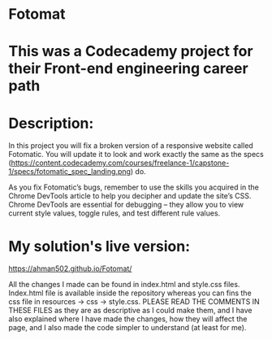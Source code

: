 # Fotomat

# This was a Codecademy project for their Front-end engineering career path 

# Description: 
  In this project you will fix a broken version of a responsive website called Fotomatic. 
  You will update it to look and work exactly the same as the specs 
  (https://content.codecademy.com/courses/freelance-1/capstone-1/specs/fotomatic_spec_landing.png) 
  do.
  
  As you fix Fotomatic’s bugs, remember to use the skills you acquired in the Chrome DevTools 
  article to help you decipher and update the site’s CSS. Chrome DevTools are essential for 
  debugging – they allow you to view current style values, toggle rules, and test different 
  rule values.
  
 # My solution's live version:
 https://ahman502.github.io/Fotomat/ 
 
 All the changes I made can be found in index.html and style.css files. Index.html file is 
 available inside the repository whereas you can fins the css file in resources -> css -> style.css. 
 PLEASE READ THE COMMENTS IN THESE FILES as they are as descriptive as I could make them, and I have also explained 
 where I have made the changes, how they will affect the page, and I also made the code simpler to 
 understand (at least for me). 
  
